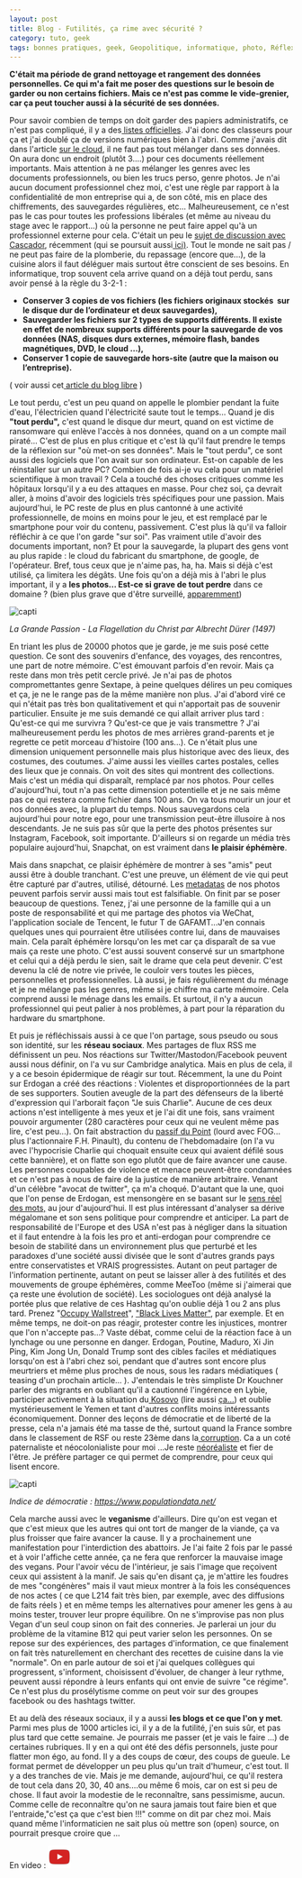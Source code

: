 ```yaml
---
layout: post
title: Blog - Futilités, ça rime avec sécurité ?
category: tuto, geek
tags: bonnes pratiques, geek, Geopolitique, informatique, photo, Réflexion, sauvegarde, sécurité, smartphone, société, Tutoriels, vegan, veganisme
---
```

**C'était ma période de grand nettoyage et rangement des données personnelles. Ce qui m'a fait me poser des questions sur le besoin de garder ou non certains fichiers. Mais ce n'est pas comme le vide-grenier, car ça peut toucher aussi à la sécurité de ses données.**

Pour savoir combien de temps on doit garder des papiers administratifs, ce n'est pas compliqué, il y a des<a href="https://www.service-public.fr/particuliers/vosdroits/F19134"> listes officielles</a>. J'ai donc des classeurs pour ça et j'ai doublé ça de versions numériques bien à l'abri. Comme j'avais dit dans l'article <a href="https://cheziceman.wordpress.com/2018/05/03/test-les-nuages-peuvent-ils-etre-libre-comparatif-des-solutions-de-cloud-grand-public/">sur le cloud</a>, il ne faut pas tout mélanger dans ses données. On aura donc un endroit (plutôt 3....) pour ces documents réellement importants. Mais attention à ne pas mélanger les genres avec les documents professionnels, ou bien les trucs perso, genre photos. Je n'ai aucun document professionnel chez moi, c'est une règle par rapport à la confidentialité de mon entreprise qui a, de son côté, mis en place des chiffrements, des sauvegardes régulières, etc... Malheureusement, ce n'est pas le cas pour toutes les professions libérales (et même au niveau du stage avec le rapport...) où la personne ne peut faire appel qu'à un professionnel externe pour cela. C'était un peu le <a href="https://www.blog-libre.org/2018/05/28/a-des-annees-lumiere/">sujet de discussion avec Cascador</a>, récemment (qui se poursuit aussi<a href="https://cyrille-borne.com/forum/discussion/308/necessite-fait-loi#latest"> ici)</a>. Tout le monde ne sait pas / ne peut pas faire de la plomberie, du repassage (encore que...), de la cuisine alors il faut déléguer mais surtout être conscient de ses besoins. En informatique, trop souvent cela arrive quand on a déjà tout perdu, sans avoir pensé à la règle du 3-2-1 :

* **Conserver 3 copies de vos fichiers (les fichiers originaux stockés &nbsp;sur le disque dur de l’ordinateur et deux sauvegardes),**
* **Sauvegarder les fichiers sur 2 types de supports différents. Il existe en effet de nombreux supports différents pour la sauvegarde de vos données (NAS, disques durs externes, mémoire flash, bandes magnétiques, DVD, le cloud …),**
* **Conserver 1 copie de sauvegarde hors-site (autre que la maison ou l’entreprise).**

( voir aussi cet<a href="https://www.blog-libre.org/2018/06/09/quelques-reflexions-autour-de-lexternalisation-des-sauvegardes/"> article du blog libre</a>&nbsp;)

Le tout perdu, c'est un peu quand on appelle le plombier pendant la fuite d'eau, l'électricien quand l'électricité saute tout le temps... Quand je dis **"tout perdu",** c'est quand le disque dur meurt, quand on est victime de ransomware qui enlève l'accès à nos données, quand on a un compte mail piraté... C'est de plus en plus critique et c'est là qu'il faut prendre le temps de la réflexion sur "où met-on ses données". Mais le "tout perdu", ce sont aussi des logiciels que l'on avait sur son ordinateur. Est-on capable de les réinstaller sur un autre PC? Combien de fois ai-je vu cela pour un matériel scientifique à mon travail ? Cela a touché des choses critiques comme les hôpitaux lorsqu'il y a eu des attaques en masse. Pour chez soi, ça devrait aller, à moins d'avoir des logiciels très spécifiques pour une passion. Mais aujourd'hui, le PC reste de plus en plus cantonné à une activité professionnelle, de moins en moins pour le jeu, et est remplacé par le smartphone pour voir du contenu, passivement. C'est plus là qu'il va falloir réfléchir à ce que l'on garde "sur soi". Pas vraiment utile d'avoir des documents important, non? Et pour la sauvegarde, la plupart des gens vont au plus rapide : le cloud du fabricant du smartphone, de google, de l'opérateur. Bref, tous ceux que je n'aime pas, ha, ha. Mais si déjà c'est utilisé, ça limitera les dégâts. Une fois qu'on a déjà mis à l'abri le plus important, il y a **les photos... Est-ce si grave de tout perdre** dans ce domaine ? (bien plus grave que d'être surveillé, <a href="https://www.ledevoir.com/societe/education/487335/orwell-en-2016-des-jeunes-qui-boudent-georges-orwell">apparemment</a>)

![capti](https://upload.wikimedia.org/wikipedia/commons/5/52/Durer%2C_la_grande_passione_03.jpg)

*La Grande Passion - La Flagellation du Christ par Albrecht Dürer (1497)*

En triant les plus de 20000 photos que je garde, je me suis posé cette question. Ce sont des souvenirs d'enfance, des voyages, des rencontres, une part de notre mémoire. C'est émouvant parfois d'en revoir. Mais ça reste dans mon très petit cercle privé. Je n'ai pas de photos compromettantes genre Sextape, à peine quelques délires un peu comiques et ça, je ne le range pas de la même manière non plus. J'ai d'abord viré ce qui n'était pas très bon qualitativement et qui n'apportait pas de souvenir particulier. Ensuite je me suis demandé ce qui allait arriver plus tard : Qu'est-ce qui me survivra ? Qu'est-ce que je vais transmettre ? J'ai malheureusement perdu les photos de mes arrières grand-parents et je regrette ce petit morceau d'histoire (100 ans...). Ce n'était plus une dimension uniquement personnelle mais plus historique avec des lieux, des costumes, des coutumes. J'aime aussi les vieilles cartes postales, celles des lieux que je connais. On voit des sites qui montrent des collections. Mais c'est un média qui disparaît, remplacé par nos photos. Pour celles d'aujourd'hui, tout n'a pas cette dimension potentielle et je ne sais même pas ce qui restera comme fichier dans 100 ans. On va tous mourir un jour et nos données avec, la plupart du temps. Nous sauvegardons cela aujourd'hui pour notre ego, pour une transmission peut-être illusoire à nos descendants. Je ne suis pas sûr que la perte des photos présentes sur Instagram, Facebook, soit importante. D'ailleurs si on regarde un média très populaire aujourd'hui, Snapchat, on est vraiment dans **le plaisir éphémère**.

Mais dans snapchat, ce plaisir éphémère de montrer à ses "amis" peut aussi être à double tranchant. C'est une preuve, un élément de vie qui peut être capturé par d'autres, utilisé, détourné. Les <a href="https://cheziceman.wordpress.com/2015/05/06/tuto-gerer-ses-photos-gratuitement/">metadatas</a> de nos photos peuvent parfois servir aussi mais tout est falsifiable. On finit par se poser beaucoup de questions. Tenez, j'ai une personne de la famille qui a un poste de responsabilité et qui me partage des photos via WeChat, l'application sociale de Tencent, le futur T de GAFAMT...J'en connais quelques unes qui pourraient être utilisées contre lui, dans de mauvaises main. Cela paraît éphémère lorsqu'on les met car ça disparaît de sa vue mais ça reste une photo. C'est aussi souvent conservé sur un smartphone et celui qui a déjà perdu le sien, sait le drame que cela peut devenir. C'est devenu la clé de notre vie privée, le couloir vers toutes les pièces, personnelles et professionnelles. Là aussi, je fais régulièrement du ménage et je ne mélange pas les genres, même si je chiffre ma carte mémoire. Cela comprend aussi le ménage dans les emails. Et surtout, il n'y a aucun professionnel qui peut palier à nos problèmes, à part pour la réparation du hardware du smartphone.

Et puis je réfléchissais aussi à ce que l'on partage, sous pseudo ou sous son identité, sur les **réseau sociaux**. Mes partages de flux RSS me définissent un peu. Nos réactions sur Twitter/Mastodon/Facebook peuvent aussi nous définir, on l'a vu sur Cambridge analytica. Mais en plus de cela, il y a ce besoin épidermique de réagir sur tout. Récemment, la une du Point sur Erdogan a créé des réactions : Violentes et disproportionnées de la part de ses supporters. Soutien aveugle de la part des défenseurs de la liberté d'expression qui l'arborait façon "Je suis Charlie". Aucune de ces deux actions n'est intelligente à mes yeux et je l'ai dit une fois, sans vraiment pouvoir argumenter (280 caractères pour ceux qui ne veulent même pas lire, c'est peu...). On fait abstraction du <a href="https://twitter.com/lepoint/status/763457560854814721">passif du Point</a> (lourd avec FOG... plus l'actionnaire F.H. Pinault), du contenu de l'hebdomadaire (on l'a vu avec l'hypocrisie Charlie qui choquait ensuite ceux qui avaient défilé sous cette bannière), et on flatte son ego plutôt que de faire avancer une cause. Les personnes coupables de violence et menace peuvent-être condamnées et ce n'est pas à nous de faire de la justice de manière arbitraire. Venant d'un célèbre "avocat de twitter", ça m'a choqué. D'autant que la une, quoi que l'on pense de Erdogan, est mensongère en se basant sur le <a href="https://fr.wikipedia.org/wiki/Dictature">sens réel des mots,</a> au jour d'aujourd'hui. Il est plus intéressant d'analyser sa dérive mégalomane et son sens politique pour comprendre et anticiper. La part de responsabilité de l'Europe et des USA n'est pas à négliger dans la situation et il faut entendre à la fois les pro et anti-erdogan pour comprendre ce besoin de stabilité dans un environnement plus que perturbé et les paradoxes d'une société aussi divisée que le sont d'autres grands pays entre conservatistes et VRAIS progressistes.&nbsp;Autant on peut partager de l'information pertinente, autant on peut se laisser aller à des futilités et des mouvements de groupe éphémères, comme MeeToo (même si j'aimerai que ça reste une évolution de société). Les sociologues ont déjà analysé la portée plus que relative de ces Hashtag qu'on oublie déjà 1 ou 2 ans plus tard. Prenez "<a href="https://www.theatlantic.com/politics/archive/2015/06/the-triumph-of-occupy-wall-street/395408/">Occupy Wallstreet</a>", <a href="https://fr.wikipedia.org/wiki/Black_Lives_Matter">"Black Lives Matter"</a>, par exemple. Et en même temps, ne doit-on pas réagir, protester contre les injustices, montrer que l'on n'accepte pas...? Vaste débat, comme celui de la réaction face à un lynchage ou une personne en danger. Erdogan, Poutine, Maduro, Xi Jin Ping, Kim Jong Un, Donald Trump sont des cibles faciles et médiatiques lorsqu'on est à l'abri chez soi, pendant que d'autres sont encore plus meurtriers et même plus proches de nous, sous les radars médiatiques ( teasing d'un prochain article... ). J'entendais le très simpliste Dr Kouchner parler des migrants en oubliant qu'il a cautionné l'ingérence en Lybie, participer activement à la situation du<a href="https://www.monde-diplomatique.fr/2007/03/DERENS/14560">&nbsp;Kosovo</a> (lire aussi <a href="https://www.capital.fr/economie-politique/dix-ans-dindependance-du-kosovo-un-bilan-catastrophique-sur-le-plan-economique-et-politique-1272646">ça...</a>) et oublie mystérieusement le Yemen et tant d'autres conflits moins intéressants économiquement. Donner des leçons de démocratie et de liberté de la presse, cela n'a jamais été ma tasse de thé, surtout quand la France sombre dans le classement de RSF ou reste 23ème dans la<a href="https://www.sudouest.fr/2018/02/22/classement-de-la-corruption-dans-le-monde-la-france-stagne-au-23e-rang-4222490-4803.php"> corruption</a>. Ca a un coté paternaliste et néocolonialiste pour moi ...Je reste <a href="https://fr.wikipedia.org/wiki/Néoréalisme_(relations_internationales)">néoréaliste</a> et fier de l'être. Je préfère partager ce qui permet de comprendre, pour ceux qui lisent encore.

![capti](https://www.populationdata.net/wp-content/uploads/2016/10/Monde-Indice-de-democratie.png)

*Indice de démocratie : https://www.populationdata.net/*

Cela marche aussi avec le **veganisme** d'ailleurs. Dire qu'on est vegan et que c'est mieux que les autres qui ont tort de manger de la viande, ça va plus froisser que faire avancer la cause. Il y a prochainement une manifestation pour l'interdiction des abattoirs. Je l'ai faite 2 fois par le passé et à voir l'affiche cette année, ça ne fera que renforcer la mauvaise image des vegans. Pour l'avoir vécu de l'intérieur, je sais l'image que reçoivent ceux qui assistent à la manif. Je sais qu'en disant ça, je m'attire les foudres de mes "congénères" mais il vaut mieux montrer à la fois les conséquences de nos actes ( ce que L214 fait très bien, par exemple, avec des diffusions de faits réels ) et en même temps les alternatives pour amener les gens à au moins tester, trouver leur propre équilibre. On ne s'improvise pas non plus Vegan d'un seul coup sinon on fait des conneries. Je parlerai un jour du problème de la vitamine B12 qui peut varier selon les personnes. On se repose sur des expériences, des partages d'information, ce que finalement on fait très naturellement en cherchant des recettes de cuisine dans la vie "normale". On en parle autour de soi et j'ai quelques collègues qui progressent, s'informent, choisissent d'évoluer, de changer à leur rythme, peuvent aussi répondre à leurs enfants qui ont envie de suivre "ce régime". Ce n'est plus du prosélytisme comme on peut voir sur des groupes facebook ou des hashtags twitter.

Et au delà des réseaux sociaux, il y a aussi **les blogs et ce que l'on y met**. Parmi mes plus de 1000 articles ici, il y a de la futilité, j'en suis sûr, et pas plus tard que cette semaine. Je pourrais me passer (et je vais le faire ...) de certaines rubriques. Il y en a qui ont été des défis personnels, juste pour flatter mon égo, au fond. Il y a des coups de cœur, des coups de gueule. Le format permet de développer un peu plus qu'un trait d'humeur, c'est tout. Il y a des tranches de vie. Mais je me demande, aujourd'hui, ce qu'il restera de tout cela dans 20, 30, 40 ans....ou même 6 mois, car on est si peu de chose. Il faut avoir la modestie de le reconnaître, sans pessimisme, aucun. Comme celle de reconnaître qu'on ne saura jamais tout faire bien et que l'entraide,"c'est ça que c'est bien !!!" comme on dit par chez moi. Mais quand même l'informaticien ne sait plus où mettre son (open) source, on pourrait presque croire que ...

En video : [![video](/images/youtube.png)](https://www.youtube.com/watch?v=Z0GFRcFm-aY)
